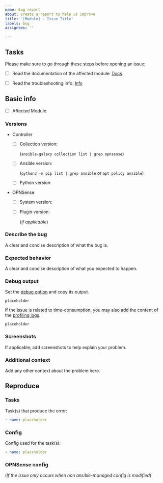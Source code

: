 ```yaml
---
name: Bug report
about: Create a report to help us improve
title: '[Module] - Issue Title'
labels: bug
assignees: ''

---
```


## Tasks

Please make sure to go through these steps before opening an issue:

- [ ] Read the documentation of the affected module: [Docs](https://github.com/ansibleguy/collection_opnsense/tree/latest/docs)

- [ ] Read the troubleshooting info: [Info](https://github.com/ansibleguy/collection_opnsense#errors)

## Basic info

- [ ] Affected Module: 

### Versions
* Controller
  - [ ] Collection version: 

     (```ansible-galaxy collection list | grep opnsense```)

  - [ ] Ansible version:

    (```python3 -m pip list | grep ansible``` or ```apt policy ansible```)

  - [ ] Python version:


* OPNSense

  - [ ] System version: 

  - [ ] Plugin version:

    (_if applicable_) 

### Describe the bug

A clear and concise description of what the bug is.

### Expected behavior

A clear and concise description of what you expected to happen.

### Debug output

Set the [debug option](https://github.com/ansibleguy/collection_opnsense/blob/latest/docs/develop.md#debugging) and copy its output.

```text
placeholder
```

If the issue is related to time-consumption, you may also add the content of the [profiling logs](https://github.com/ansibleguy/collection_opnsense/blob/latest/docs/develop.md#debugging).

```text
placeholder
```

### Screenshots

If applicable, add screenshots to help explain your problem.

### Additional context

Add any other context about the problem here.

## Reproduce
### Tasks
Task(s) that produce the error:

```yaml
- name: placeholder
```

### Config
Config used for the task(s):

```yaml
- name: placeholder
```

### OPNSense config
(_If the issue only occurs when non ansible-managed config is modified_)
